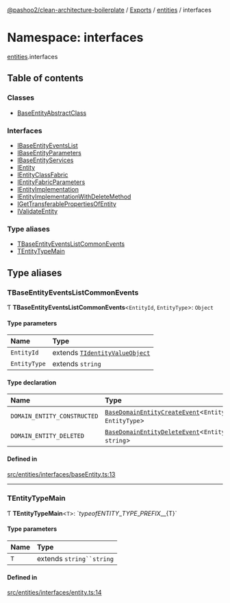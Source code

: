 [@pashoo2/clean-architecture-boilerplate](../README.md) / [Exports](../modules.md) / [entities](entities.md) / interfaces

# Namespace: interfaces

[entities](entities.md).interfaces

## Table of contents

### Classes

- [BaseEntityAbstractClass](../classes/entities.interfaces.baseentityabstractclass.md)

### Interfaces

- [IBaseEntityEventsList](../interfaces/entities.interfaces.ibaseentityeventslist.md)
- [IBaseEntityParameters](../interfaces/entities.interfaces.ibaseentityparameters.md)
- [IBaseEntityServices](../interfaces/entities.interfaces.ibaseentityservices.md)
- [IEntity](../interfaces/entities.interfaces.ientity.md)
- [IEntityClassFabric](../interfaces/entities.interfaces.ientityclassfabric.md)
- [IEntityFabricParameters](../interfaces/entities.interfaces.ientityfabricparameters.md)
- [IEntityImplementation](../interfaces/entities.interfaces.ientityimplementation.md)
- [IEntityImplementationWithDeleteMethod](../interfaces/entities.interfaces.ientityimplementationwithdeletemethod.md)
- [IGetTransferablePropertiesOfEntity](../interfaces/entities.interfaces.igettransferablepropertiesofentity.md)
- [IValidateEntity](../interfaces/entities.interfaces.ivalidateentity.md)

### Type aliases

- [TBaseEntityEventsListCommonEvents](entities.interfaces.md#tbaseentityeventslistcommonevents)
- [TEntityTypeMain](entities.interfaces.md#tentitytypemain)

## Type aliases

### TBaseEntityEventsListCommonEvents

Ƭ **TBaseEntityEventsListCommonEvents**<`EntityId`, `EntityType`\>: `Object`

#### Type parameters

| Name | Type |
| :------ | :------ |
| `EntityId` | extends [`TIdentityValueObject`](valueobject.interfaces.md#tidentityvalueobject) |
| `EntityType` | extends `string` |

#### Type declaration

| Name | Type |
| :------ | :------ |
| `DOMAIN_ENTITY_CONSTRUCTED` | [`BaseDomainEntityCreateEvent`](../classes/events.classes.basedomainentitycreateevent.md)<`EntityId`, `EntityType`\> |
| `DOMAIN_ENTITY_DELETED` | [`BaseDomainEntityDeleteEvent`](../classes/events.classes.basedomainentitydeleteevent.md)<`EntityId`, `string`\> |

#### Defined in

[src/entities/interfaces/baseEntity.ts:13](https://github.com/pashoo2/clean-architecture-boilerplate/blob/88f8e3d/src/entities/interfaces/baseEntity.ts#L13)

___

### TEntityTypeMain

Ƭ **TEntityTypeMain**<`T`\>: \`${typeof ENTITY\_TYPE\_PREFIX}\_\_${T}\`

#### Type parameters

| Name | Type |
| :------ | :------ |
| `T` | extends `string``string` |

#### Defined in

[src/entities/interfaces/entity.ts:14](https://github.com/pashoo2/clean-architecture-boilerplate/blob/88f8e3d/src/entities/interfaces/entity.ts#L14)
